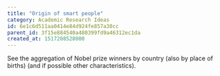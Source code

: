 ```yaml
---
title: "Origin of smart people"
category: Academic Research Ideas
id: 6e1c6d511aa0414e84d924fe857a30cc
parent_id: 3f15e884540a480399fd9a46312ec1da
created_at: 1517208528000
---
```


See the aggregation of Nobel prize winners by country (also by place of births) (and if possible other characteristics).
                